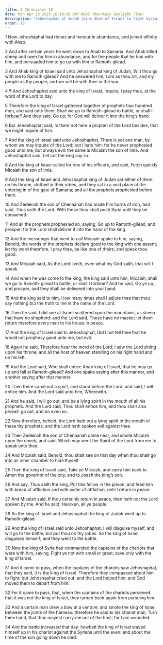 ```yaml
---
title: 2 Chronicles 18
date: Mon Apr 13 2020 16:18:42 GMT-0600 (Mountain Daylight Time)
description: "Jehoshaphat of Judah joins Ahab of Israel to fight Syria—Ahab’s false prophets foretell victory—Micaiah prophesies the fall and death of Ahab—The Syrians slay Ahab."
order: 18
---
```


1 Now Jehoshaphat had riches and honour in abundance, and joined affinity with Ahab.

2 And after certain years he went down to Ahab to Samaria. And Ahab killed sheep and oxen for him in abundance, and for the people that he had with him, and persuaded him to go up with him to Ramoth-gilead.

3 And Ahab king of Israel said unto Jehoshaphat king of Judah, Wilt thou go with me to Ramoth-gilead? And he answered him, I am as thou art, and my people as thy people; and we will be with thee in the war.

4 ¶ And Jehoshaphat said unto the king of Israel, Inquire, I pray thee, at the word of the Lord to day.

5 Therefore the king of Israel gathered together of prophets four hundred men, and said unto them, Shall we go to Ramoth-gilead to battle, or shall I forbear? And they said, Go up; for God will deliver it into the king’s hand.

6 But Jehoshaphat said, Is there not here a prophet of the Lord besides, that we might inquire of him.

7 And the king of Israel said unto Jehoshaphat, There is yet one man, by whom we may inquire of the Lord: but I hate him; for he never prophesied good unto me, but always evil: the same is Micaiah the son of Imla. And Jehoshaphat said, Let not the king say so.

8 And the king of Israel called for one of his officers, and said, Fetch quickly Micaiah the son of Imla.

9 And the king of Israel and Jehoshaphat king of Judah sat either of them on his throne, clothed in their robes, and they sat in a void place at the entering in of the gate of Samaria; and all the prophets prophesied before them.

10 And Zedekiah the son of Chenaanah had made him horns of iron, and said, Thus saith the Lord, With these thou shalt push Syria until they be consumed.

11 And all the prophets prophesied so, saying, Go up to Ramoth-gilead, and prosper: for the Lord shall deliver it into the hand of the king.

12 And the messenger that went to call Micaiah spake to him, saying, Behold, the words of the prophets declare good to the king with one assent; let thy word therefore, I pray thee, be like one of theirs, and speak thou good.

13 And Micaiah said, As the Lord liveth, even what my God saith, that will I speak.

14 And when he was come to the king, the king said unto him, Micaiah, shall we go to Ramoth-gilead to battle, or shall I forbear? And he said, Go ye up, and prosper, and they shall be delivered into your hand.

15 And the king said to him, How many times shall I adjure thee that thou say nothing but the truth to me in the name of the Lord.

16 Then he said, I did see all Israel scattered upon the mountains, as sheep that have no shepherd: and the Lord said, These have no master; let them return therefore every man to his house in peace.

17 And the king of Israel said to Jehoshaphat, Did I not tell thee that he would not prophesy good unto me, but evil.

18 Again he said, Therefore hear the word of the Lord; I saw the Lord sitting upon his throne, and all the host of heaven standing on his right hand and on his left.

19 And the Lord said, Who shall entice Ahab king of Israel, that he may go up and fall at Ramoth-gilead? And one spake saying after this manner, and another saying after that manner.

20 Then there came out a spirit, and stood before the Lord, and said, I will entice him. And the Lord said unto him, Wherewith.

21 And he said, I will go out, and be a lying spirit in the mouth of all his prophets. And the Lord said, Thou shalt entice him, and thou shalt also prevail: go out, and do even so.

22 Now therefore, behold, the Lord hath put a lying spirit in the mouth of these thy prophets, and the Lord hath spoken evil against thee.

23 Then Zedekiah the son of Chenaanah came near, and smote Micaiah upon the cheek, and said, Which way went the Spirit of the Lord from me to speak unto thee.

24 And Micaiah said, Behold, thou shalt see on that day when thou shalt go into an inner chamber to hide thyself.

25 Then the king of Israel said, Take ye Micaiah, and carry him back to Amon the governor of the city, and to Joash the king’s son.

26 And say, Thus saith the king, Put this fellow in the prison, and feed him with bread of affliction and with water of affliction, until I return in peace.

27 And Micaiah said, If thou certainly return in peace, then hath not the Lord spoken by me. And he said, Hearken, all ye people.

28 So the king of Israel and Jehoshaphat the king of Judah went up to Ramoth-gilead.

29 And the king of Israel said unto Jehoshaphat, I will disguise myself, and will go to the battle; but put thou on thy robes. So the king of Israel disguised himself; and they went to the battle.

30 Now the king of Syria had commanded the captains of the chariots that were with him, saying, Fight ye not with small or great, save only with the king of Israel.

31 And it came to pass, when the captains of the chariots saw Jehoshaphat, that they said, It is the king of Israel. Therefore they compassed about him to fight: but Jehoshaphat cried out, and the Lord helped him; and God moved them to depart from him.

32 For it came to pass, that, when the captains of the chariots perceived that it was not the king of Israel, they turned back again from pursuing him.

33 And a certain man drew a bow at a venture, and smote the king of Israel between the joints of the harness: therefore he said to his chariot man, Turn thine hand, that thou mayest carry me out of the host; for I am wounded.

34 And the battle increased that day: howbeit the king of Israel stayed himself up in his chariot against the Syrians until the even: and about the time of the sun going down he died.
